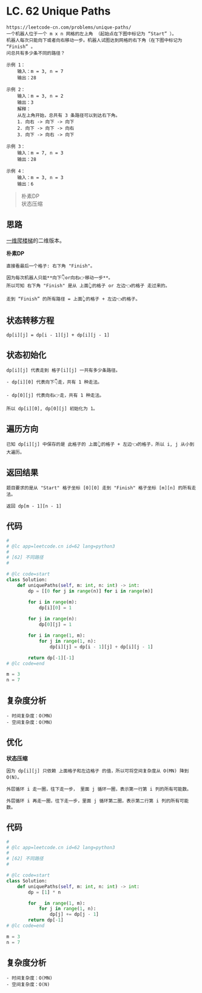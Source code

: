 LC. 62 Unique Paths
====

    https://leetcode-cn.com/problems/unique-paths/
    一个机器人位于一个 m x n 网格的左上角 （起始点在下图中标记为 “Start” ）。
    机器人每次只能向下或者向右移动一步。机器人试图达到网格的右下角（在下图中标记为 “Finish” 。
    问总共有多少条不同的路径？

    示例 1：
        输入：m = 3, n = 7
        输出：28

    示例 2：
        输入：m = 3, n = 2
        输出：3
        解释：
        从左上角开始，总共有 3 条路径可以到达右下角。
        1. 向右 -> 向下 -> 向下
        2. 向下 -> 向下 -> 向右
        3. 向下 -> 向右 -> 向下

    示例 3：  
        输入：m = 7, n = 3
        输出：28

    示例 4：
        输入：m = 3, n = 3
        输出：6
        
> 朴素DP  
> 状态压缩

## 思路
[一维爬楼梯](https://github.com/PearlCoastal/VSCode_GitOn/blob/master/DynamicProcessing/746.%E4%BD%BF%E7%94%A8%E6%9C%80%E5%B0%8F%E8%8A%B1%E8%B4%B9%E7%88%AC%E6%A5%BC%E6%A2%AF.md)的二维版本。  

**朴素DP**

    直接看最后一个格子: 右下角 "Finish"。
    
    因为每次机器人只能**向下👇or向右👉移动一步**。  
    所以可知 右下角 "Finish" 是从 上面👆的格子 or 左边👈的格子 走过来的。
    
    走到 “Finish” 的所有路径 = 上面👆的格子 + 左边👈的格子。

## 状态转移方程
    dp[i][j] = dp[i - 1][j] + dp[i][j - 1]

## 状态初始化
    dp[i][j] 代表走到 格子[i][j] 一共有多少条路径。
    
    - dp[i][0] 代表向下👇走，共有 1 种走法。
    
    - dp[0][j] 代表向右👉走，共有 1 种走法。

    所以 dp[i][0], dp[0][j] 初始化为 1。

## 遍历方向
    已知 dp[i][j] 中保存的是 此格子的 上面👆的格子 + 左边👈的格子，所以 i, j 从小到大遍历。

## 返回结果
    题目要求的是从 "Start" 格子坐标 [0][0] 走到 "Finish" 格子坐标 [m][n] 的所有走法。
    
    返回 dp[m - 1][n - 1]

## 代码
```python
#
# @lc app=leetcode.cn id=62 lang=python3
#
# [62] 不同路径
#

# @lc code=start
class Solution:
    def uniquePaths(self, m: int, n: int) -> int:
        dp = [[0 for j in range(n)] for i in range(m)]

        for i in range(m):
            dp[i][0] = 1
        
        for j in range(n):
            dp[0][j] = 1

        for i in range(1, m):
            for j in range(1, n):
                dp[i][j] = dp[i - 1][j] + dp[i][j - 1]

        return dp[-1][-1]
# @lc code=end

m = 3
n = 7
```

## 复杂度分析

    - 时间复杂度：O(MN)
    - 空间复杂度：O(MN)

## 优化
**状态压缩**

    因为 dp[i][j] 只依赖 上面格子和左边格子 的值，所以可将空间复杂度从 O(MN) 降到 O(N)。
    
    外层循环 i 走一圈，往下走一步， 里面 j 循环一圈，表示第一行第 i 列的所有可能数。
    
    外层循环 i 再走一圈，往下走一步，里面 j 循环第二圈，表示第二行第 i 列的所有可能数。

## 代码
```python
#
# @lc app=leetcode.cn id=62 lang=python3
#
# [62] 不同路径
#

# @lc code=start
class Solution:
    def uniquePaths(self, m: int, n: int) -> int:
        dp = [1] * n

        for _ in range(1, m):
            for j in range(1, n):
                dp[j] += dp[j - 1]
        return dp[-1]
# @lc code=end

m = 3
n = 7
```
## 复杂度分析

    - 时间复杂度：O(MN)
    - 空间复杂度：O(N)
